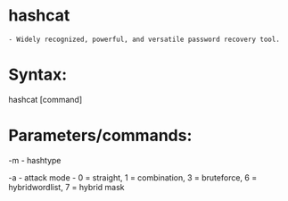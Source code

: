 # hashcat 
    - Widely recognized, powerful, and versatile password recovery tool.

# Syntax: 
hashcat [command]

# Parameters/commands:

-m 
    - hashtype

-a 
    - attack mode 
      - 0 = straight, 1 = combination, 3 = bruteforce, 6 = hybridwordlist, 7 = hybrid mask